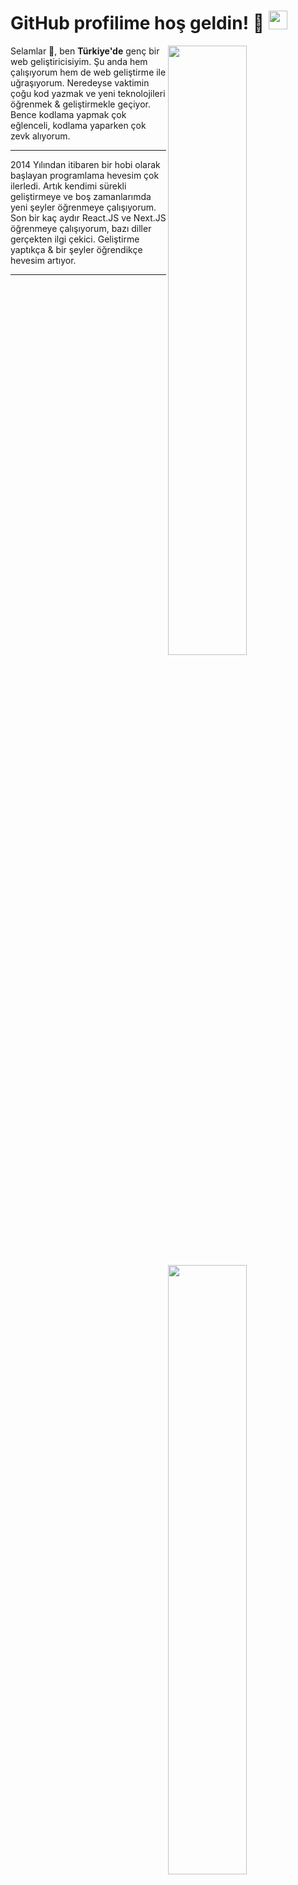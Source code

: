 <h1>GitHub profilime hoş geldin! 👀 <img src="https://media.giphy.com/media/Q7LHmoFwVP6Yc1swZs/giphy.gif" height="30px"></h1>

<img width="50%" align="right" src="https://github-readme-stats.vercel.app/api?username=uyg4rugurlu&count_private=true&show_icons=true&theme=tokyonight&hide_border=true&include_all_commits=true">
<img width="50%" height="1px" align="right" src="https://i.imgur.com/DkKayja.png" style="border-left: 1px solid #fff;">
<img width="50%" align="right" src="https://github-readme-stats.vercel.app/api/top-langs/?username=uyg4rugurlu&theme=tokyonight&hide_border=true&layout=compact">

Selamlar 👋, ben **Türkiye'de** genç bir web geliştiricisiyim. Şu anda hem çalışıyorum hem de web geliştirme ile uğraşıyorum. Neredeyse vaktimin çoğu kod yazmak ve yeni teknolojileri öğrenmek & geliştirmekle geçiyor. Bence kodlama yapmak çok eğlenceli, kodlama yaparken çok zevk alıyorum.

---

2014 Yılından itibaren bir hobi olarak başlayan programlama hevesim çok ilerledi. Artık kendimi sürekli geliştirmeye ve boş zamanlarımda yeni şeyler öğrenmeye çalışıyorum. Son bir kaç aydır React.JS ve Next.JS öğrenmeye çalışıyorum, bazı diller gerçekten ilgi çekici. Geliştirme yaptıkça & bir şeyler öğrendikçe hevesim artıyor.

---
